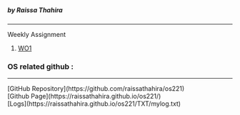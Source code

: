 ##### by Raissa Thahira
<hr>

Weekly Assignment
1. [WO1](W01.md)



### OS related github :
<hr>
[GitHub Repository](https://github.com/raissathahira/os221)<br>
[Github Page](https://raissathahira.github.io/os221/)<br>
[Logs](https://raissathahira.github.io/os221/TXT/mylog.txt)<br>
